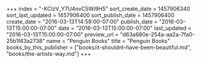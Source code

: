 +++
index = "-KClzV_Y7U4nvC5Wi9H5"
sort_create_date = 1457906340
sort_last_updated = 1457906400
sort_publish_date = 1457906400
create_date = "2016-03-13T14:59:00-07:00"
publish_date = "2016-03-13T15:00:00-07:00"
date = "2016-03-13T15:00:00-07:00"
last_updated = "2016-03-13T15:00:00-07:00"
preview_url = "d63a680e-254a-aa2a-7fa0-25b1f43a2738"
name = "Penguin Books"
title = "Penguin Books"
books_by_this_publisher = ["books/it-shouldnt-have-been-beautiful.md", "books/the-artists-way.md"]
+++
